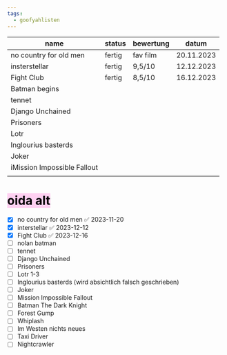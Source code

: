 ```yaml
---
tags:
  - goofyahlisten
---
```


| name                        | status | bewertung | datum      |
| --------------------------- | ------ | --------- | ---------- |
| no country for old men      | fertig | fav film  | 20.11.2023 |
| insterstellar               | fertig | 9,5/10    | 12.12.2023 |
| Fight Club                  | fertig | 8,5/10    | 16.12.2023 |
| Batman begins               |        |           |            |
| tennet                      |        |           |            |
| Django Unchained            |        |           |            |
| Prisoners                   |        |           |            |
| Lotr                        |        |           |            |
| Inglourius basterds         |        |           |            |
| Joker                       |        |           |            |
| iMission Impossible Fallout |        |           |            |
|                             |        |           |            |

# <mark style="background: #FFB8EBA6;">oida alt</mark>

- [x] no country for old men ✅ 2023-11-20
- [x] interstellar ✅ 2023-12-12
- [x] Fight Club ✅ 2023-12-16
- [ ] nolan batman
- [ ] tennet
- [ ] Django Unchained 
- [ ] Prisoners 
- [ ] Lotr 1-3
- [ ] Inglourius basterds (wird absichtlich falsch geschrieben)
- [ ] Joker
- [ ] Mission Impossible Fallout
- [ ] Batman The Dark Knight
- [ ] Forest Gump
- [ ] Whiplash 
- [ ] Im Westen nichts neues
- [ ] Taxi Driver 
- [ ] Nightcrawler
